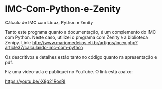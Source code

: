 # IMC-Com-Python-e-Zenity
Cálculo de IMC com Linux, Python e Zenity

Tanto este programa quanto a documentação, é um complemento do IMC com Python.
Neste caso, utilizei o programa com Zenity e a biblioteca Zenipy.
Link: http://www.mariomedeiros.eti.br/artigos/index.php?article37/calculando-imc-com-python

Os descritivos e detalhes estão tanto no código quanto na apresentação e pdf.

Fiz uma vídeo-aula e publiquei no YouTube. O link está abaixo:

https://youtu.be/-X8g21RosRI

